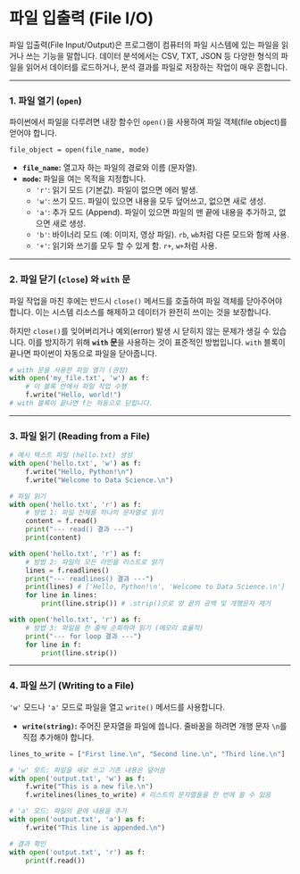 # 파일 입출력 (File I/O)

파일 입출력(File Input/Output)은 프로그램이 컴퓨터의 파일 시스템에 있는 파일을 읽거나 쓰는 기능을 말합니다. 데이터 분석에서는 CSV, TXT, JSON 등 다양한 형식의 파일을 읽어서 데이터를 로드하거나, 분석 결과를 파일로 저장하는 작업이 매우 흔합니다.

---

### 1. 파일 열기 (`open`)

파이썬에서 파일을 다루려면 내장 함수인 `open()`을 사용하여 파일 객체(file object)를 얻어야 합니다.

`file_object = open(file_name, mode)`

- **`file_name`:** 열고자 하는 파일의 경로와 이름 (문자열).
- **`mode`:** 파일을 여는 목적을 지정합니다.
  - `'r'`: 읽기 모드 (기본값). 파일이 없으면 에러 발생.
  - `'w'`: 쓰기 모드. 파일이 있으면 내용을 모두 덮어쓰고, 없으면 새로 생성.
  - `'a'`: 추가 모드 (Append). 파일이 있으면 파일의 맨 끝에 내용을 추가하고, 없으면 새로 생성.
  - `'b'`: 바이너리 모드 (예: 이미지, 영상 파일). `rb`, `wb`처럼 다른 모드와 함께 사용.
  - `'+'`: 읽기와 쓰기를 모두 할 수 있게 함. `r+`, `w+`처럼 사용.

---

### 2. 파일 닫기 (`close`) 와 `with` 문

파일 작업을 마친 후에는 반드시 `close()` 메서드를 호출하여 파일 객체를 닫아주어야 합니다. 이는 시스템 리소스를 해제하고 데이터가 완전히 쓰이는 것을 보장합니다.

하지만 `close()`를 잊어버리거나 예외(error) 발생 시 닫히지 않는 문제가 생길 수 있습니다. 이를 방지하기 위해 **`with` 문**을 사용하는 것이 표준적인 방법입니다. `with` 블록이 끝나면 파이썬이 자동으로 파일을 닫아줍니다.

```python
# with 문을 사용한 파일 열기 (권장)
with open('my_file.txt', 'w') as f:
    # 이 블록 안에서 파일 작업 수행
    f.write("Hello, world!")
# with 블록이 끝나면 f는 자동으로 닫힙니다.
```

---

### 3. 파일 읽기 (Reading from a File)

```python
# 예시 텍스트 파일 (hello.txt) 생성
with open('hello.txt', 'w') as f:
    f.write("Hello, Python!\n")
    f.write("Welcome to Data Science.\n")

# 파일 읽기
with open('hello.txt', 'r') as f:
    # 방법 1: 파일 전체를 하나의 문자열로 읽기
    content = f.read()
    print("--- read() 결과 ---")
    print(content)

with open('hello.txt', 'r') as f:
    # 방법 2: 파일의 모든 라인을 리스트로 읽기
    lines = f.readlines()
    print("--- readlines() 결과 ---")
    print(lines) # ['Hello, Python!\n', 'Welcome to Data Science.\n']
    for line in lines:
        print(line.strip()) # .strip()으로 양 끝의 공백 및 개행문자 제거

with open('hello.txt', 'r') as f:
    # 방법 3: 파일을 한 줄씩 순회하며 읽기 (메모리 효율적)
    print("--- for loop 결과 ---")
    for line in f:
        print(line.strip())
```

---

### 4. 파일 쓰기 (Writing to a File)

`'w'` 모드나 `'a'` 모드로 파일을 열고 `write()` 메서드를 사용합니다.

- **`write(string)`:** 주어진 문자열을 파일에 씁니다. 줄바꿈을 하려면 개행 문자 `\n`를 직접 추가해야 합니다.

```python
lines_to_write = ["First line.\n", "Second line.\n", "Third line.\n"]

# 'w' 모드: 파일을 새로 쓰고 기존 내용은 덮어씀
with open('output.txt', 'w') as f:
    f.write("This is a new file.\n")
    f.writelines(lines_to_write) # 리스트의 문자열들을 한 번에 쓸 수 있음

# 'a' 모드: 파일의 끝에 내용을 추가
with open('output.txt', 'a') as f:
    f.write("This line is appended.\n")

# 결과 확인
with open('output.txt', 'r') as f:
    print(f.read())
```
